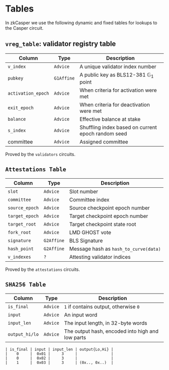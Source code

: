 # Tables

In zkCasper we use the following dynamic and fixed tables for lookups to the Casper circuit.

## `vreg_table`: validator registry table


| Column             | Type       | Description                                        |
| ------------------ | ---------- | -------------------------------------------------- |
| `v_index`          | `Advice`   | A unique validator index number                    |
| `pubkey`           | `G1Affine` | A public key as BLS12-381 $\mathbb{G}_1$ point     |
| `activation_epoch` | `Advice`   | When criteria for activation were met              |
| `exit_epoch`       | `Advice`   | When criteria for deactivation were met            |
| `balance`          | `Advice`   | Effective balance at stake                         |
| `s_index`          | `Advice`   | Shuffling index based on current epoch random seed |
| committee          | `Advice`   | Assigned committee                                 |

Proved by the `validators` circuits.

## `Attestations Table`

| Column         | Type       | Description                           |
| -------------- | ---------- | ------------------------------------- |
| `slot`         | `Advice`   | Slot number                           |
| `committee`    | `Advice`   | Committee index                       |
| `source_epoch` | `Advice`   | Source checkpoint epoch number        |
| `target_epoch` | `Advice`   | Target checkpoint epoch number        |
| `target_root`  | `Advice`   | Target checkpoint state root          |
| `fork_root`    | `Advice`   | LMD GHOST vote                        |
| `signature`    | `G2Affine` | BLS Signature                         |
| `hash_point`   | `G2Affine` | Message hash as `hash_to_curve(data)` |
| `v_indexes`    | `?`        | Attesting validator indices           |

Proved by the `attestations` circuits.


## `SHA256 Table`

| Column         | Type     | Description                                      |
| -------------- | -------- | ------------------------------------------------ |
| `is_final`     | `Advice` | `1` if contains output, otherwise `0`            |
| `input`        | `Advice` | An input word                                    |
| `input_len`    | `Advice` | The input length, in 32-byte words               |
| `output_hi/lo` | `Advice` | The output hash, encoded into high and low parts |

```text
| is_final | input | input_len | output{Lo,Hi} |
|    0     |  0x01 |     3     |               | 
|    0     |  0x02 |     3     |               |
|    1     |  0x03 |     3     | (0x.., 0x..)  |
```
